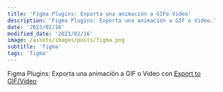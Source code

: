 ```yaml
---
title: 'Figma Plugins: Exporta una animación a GIFo Video'
description: 'Figma Plugins: Exporta una animación a GIF o Video.'
date: '2023/02/16'
modified_date: '2023/02/16'
image: /assets/images/posts/figma.png
subtitle: 'figma'
tags: 'figma'
---
```


Figma Plugins: Exporta una animación a GIF o Video con [Export to GIF/Video](https://www.figma.com/community/plugin/1170836206919391034/Export-to-GIF%2FVideo)
